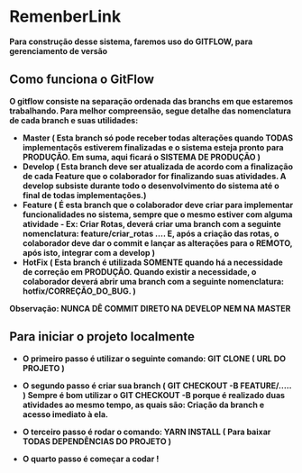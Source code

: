 # RemenberLink

<b>Para construção desse sistema, faremos uso do GITFLOW, para gerenciamento de versão<b>

## Como funciona o GitFlow

O gitflow consiste na separação ordenada das branchs em que estaremos trabalhando. Para melhor compreensão, segue detalhe das nomenclatura de cada branch e suas utilidades:

* Master ( Esta branch só pode receber todas alterações quando TODAS implementaçõs estiverem finalizadas e o sistema esteja pronto para PRODUÇÃO. Em suma, aqui ficará o SISTEMA DE PRODUÇÃO )
* Develop ( Esta branch deve ser atualizada de acordo com a finalização de cada Feature que o colaborador for finalizando suas atividades. A develop subsiste durante todo o desenvolvimento do sistema até o final de todas implementações.)
* Feature ( É esta branch que o colaborador deve criar para implementar funcionalidades no sistema, sempre que o mesmo estiver com alguma atividade - Ex: Criar Rotas, deverá criar uma branch com a seguinte nomenclatura: feature/criar_rotas .... E, após a criação das rotas, o colaborador deve dar o commit e lançar as alterações para o REMOTO, após isto, integrar com a develop )
* HotFix ( Esta branch é utilizada SOMENTE quando há a necessidade de correção em PRODUÇÃO. Quando existir a necessidade, o colaborador deverá abrir uma branch com a seguinte nomenclatura: hotfix/CORREÇÃO_DO_BUG. )

<b>Observação: NUNCA DÊ COMMIT DIRETO NA DEVELOP NEM NA MASTER<b>


## Para iniciar o projeto localmente

  * O primeiro passo é utilizar o seguinte comando: GIT CLONE ( URL DO PROJETO )

  * O segundo passo é criar sua branch ( GIT CHECKOUT -B FEATURE/..... ) Sempre é bom utilizar o GIT CHECKOUT -B porque é realizado duas atividades ao mesmo tempo, as quais são: Criação da branch e acesso imediato à ela.

  * O terceiro passo é rodar o comando: YARN INSTALL ( Para baixar TODAS DEPENDÊNCIAS DO PROJETO )
  
  * O quarto passo é começar a codar !
